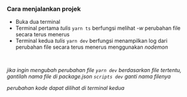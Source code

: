 ### Cara menjalankan projek
- Buka dua terminal
- Terminal pertama _tulis_ `yarn ts` berfungsi melihat _-w_ perubahan file secara terus menerus
- Terminal kedua _tulis_ `yarn dev` berfungsi menampilkan log dari perubahan file secara terus menerus menggunakan _nodemon_
<br />

_jika ingin mengubah perubahan file `yarn dev` berdasarkan file tertentu, gantilah nama file di package.json `scripts dev` ganti nama filenya_

_perubahan kode dapat dilihat di terminal kedua_
